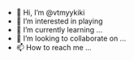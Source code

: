 - 👋 Hi, I’m @vtmyykiki
- 👀 I’m interested in playing
- 🌱 I’m currently learning ...
- 💞️ I’m looking to collaborate on ...
- 📫 How to reach me ...

<!---
vtmyykiki/vtmyykiki is a ✨ special ✨ repository because its `README.md` (this file) appears on your GitHub profile.
You can click the Preview link to take a look at your changes.
--->
